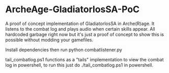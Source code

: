 # ArcheAge-GladiatorlosSA-PoC
A proof of concept implementation of GladiatorlosSA in Arche(R)age. It listens to the combat log and plays audio when certain skills appear. All hardcoded garbage right now but it's just a proof of concept to show this is possible without modding your gamefiles.

Install dependencies then run python combatlistener.py

tail_combatlog.ps1 functions as a "tails" implementation to view the combat log in powershell, to run this just do ./tail_combatlog.ps1 in powershell.
